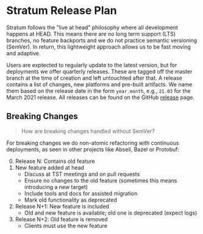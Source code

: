 <!--
Copyright 2021-present Open Networking Foundation

SPDX-License-Identifier: Apache-2.0
-->

# Stratum Release Plan

Stratum follows the "live at head" philosophy where all development happens at HEAD.
This means there are no long term support (LTS) branches, no feature backports and
we do not practice semantic versioning (SemVer). In return, this lightweight approach
allows us to be fast moving and adaptive.

Users are exptected to regularly update to the latest version, but for deployments we
offer quarterly releases. These are tagged off the master branch at the time of
creation and left untouchted after that. A release contains a list of changes, new
platforms and pre-built artifacts. We name them based on the release date in the form
`year.month`, e.g., `21.03` for the March 2021 release. All releases can be found on
the GitHub [release](https://github.com/stratum/stratum/releases) page.

## Breaking Changes

> How are breaking changes handled without SemVer?

For breaking changes we do non-atomic refactoring with continuous deployments, 
as seen in other projects like Abseil, Bazel or Protobuf:

0. Release N: Contains old feature
1. New feature added at head
    - Discuss at TST meetings and on pull requests
    - Ensure no changes to the old feature (sometimes this means introducing a new target)
    - Include tools and docs for assisted migration
    - Mark old functionality as deprecated
2. Release N+1: New feature is included
    - Old and new feature is available; old one is deprecated (expect logs)
3. Release N+2: Old feature is removed
    - Clients must use the new feature
